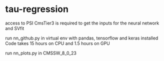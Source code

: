# tau-regression

access to PSI CmsTier3 is required to get the inputs for the neural network and SVfit

run nn_github.py in virtual env with pandas, tensorflow and keras installed
Code takes 15 hours on CPU and 1.5 hours on GPU

run nn_plots.py in CMSSW_8_0_23

